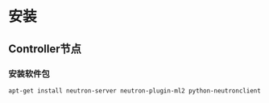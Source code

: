 # 安装

## Controller节点
### 安装软件包
```
apt-get install neutron-server neutron-plugin-ml2 python-neutronclient
```
